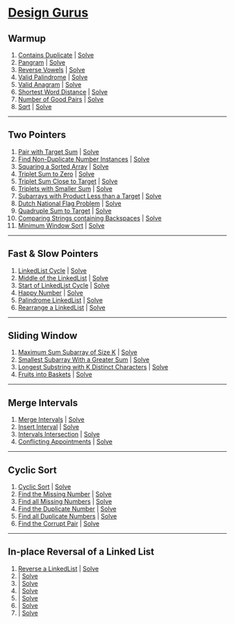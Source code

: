 # [Design Gurus](https://www.designgurus.io/course-play/grokking-the-coding-interview/doc/who-should-take-this-course)

## Warmup

1. [Contains Duplicate](https://www.designgurus.io/course-play/grokking-the-coding-interview/doc/contains-duplicate-easy) | [Solve](warmup/easy/contains_duplicate.py)
2. [Pangram](https://www.designgurus.io/course-play/grokking-the-coding-interview/doc/pangram-easy) | [Solve](warmup/easy/pangram.py)
3. [Reverse Vowels](https://www.designgurus.io/course-play/grokking-the-coding-interview/doc/reverse-vowels-easy) | [Solve](warmup/easy/reverse_vowels.py)
4. [Valid Palindrome](https://www.designgurus.io/course-play/grokking-the-coding-interview/doc/valid-palindrome-easy) | [Solve](warmup/easy/valid_palindrome.py)
5. [Valid Anagram](https://www.designgurus.io/course-play/grokking-the-coding-interview/doc/valid-anagram-easy) | [Solve](warmup/easy/valid_anagram.py)
6. [Shortest Word Distance](https://www.designgurus.io/course-play/grokking-the-coding-interview/doc/shortest-word-distance-easy) | [Solve](warmup/easy/shortest_word_distance.py)
7. [Number of Good Pairs](https://www.designgurus.io/course-play/grokking-the-coding-interview/doc/number-of-good-pairs-easy) | [Solve](warmup/easy/number_of_good_pairs.py)
8. [Sqrt](https://www.designgurus.io/course-play/grokking-the-coding-interview/doc/sqrt-medium) | [Solve](warmup/medium/sqrt.py)

---

## Two Pointers

1. [Pair with Target Sum](https://www.designgurus.io/course-play/grokking-the-coding-interview/doc/pair-with-target-sum-easy) | [Solve](two_pointers/easy/pair_with_target_sum.py)
2. [Find Non-Duplicate Number Instances](https://www.designgurus.io/course-play/grokking-the-coding-interview/doc/find-nonduplicate-number-instances-easy) | [Solve](two_pointers/easy/find_non_duplicate_nums_insances.py)
3. [Squaring a Sorted Array](https://www.designgurus.io/course-play/grokking-the-coding-interview/doc/squaring-a-sorted-array-easy) | [Solve](two_pointers/easy/squaring_sorted_array.py)
4. [Triplet Sum to Zero](https://www.designgurus.io/course-play/grokking-the-coding-interview/doc/triplet-sum-to-zero-medium) | [Solve](two_pointers/medium/triplet_sum_zero.py)
5. [Triplet Sum Close to Target](https://www.designgurus.io/course-play/grokking-the-coding-interview/doc/triplet-sum-close-to-target-medium) | [Solve](two_pointers/medium/triplet_sum_close_target.py)
6. [Triplets with Smaller Sum](https://www.designgurus.io/course-play/grokking-the-coding-interview/doc/triplets-with-smaller-sum-medium) | [Solve](two_pointers/medium/triplets_with_smaller_sum.py)
7. [Subarrays with Product Less than a Target](https://www.designgurus.io/course-play/grokking-the-coding-interview/doc/subarrays-with-product-less-than-a-target-medium) | [Solve](two_pointers/medium/subarrays_with_product_less_than_target.py)
8. [Dutch National Flag Problem](https://www.designgurus.io/course-play/grokking-the-coding-interview/doc/dutch-national-flag-problem-medium) | [Solve](two_pointers/medium/dutch_national_flag_problem.py)
9. [Quadruple Sum to Target](https://www.designgurus.io/course-play/grokking-the-coding-interview/doc/problem-challenge-1-quadruple-sum-to-target-medium) | [Solve](two_pointers/medium/quadruple_sum_to_target.py)
10. [Comparing Strings containing Backspaces](https://www.designgurus.io/course-play/grokking-the-coding-interview/doc/problem-challenge-2-comparing-strings-containing-backspaces-medium) | [Solve](two_pointers/medium/comparing_strings_containing_bacspaces.py)
11. [Minimum Window Sort](https://www.designgurus.io/course-play/grokking-the-coding-interview/doc/problem-challenge-3-minimum-window-sort-medium) | [Solve](two_pointers/medium/minimum_window_sort.py)

---

## Fast & Slow Pointers

1. [LinkedList Cycle](https://www.designgurus.io/course-play/grokking-the-coding-interview/doc/linkedlist-cycle-easy) | [Solve](fast_and_slow_pointers/easy/linked_list_cycle.py)
2. [Middle of the LinkedList](https://www.designgurus.io/course-play/grokking-the-coding-interview/doc/middle-of-the-linkedlist-easy) | [Solve](fast_and_slow_pointers/easy/middle_of_the_linked_list.py)
3. [Start of LinkedList Cycle](https://www.designgurus.io/course-play/grokking-the-coding-interview/doc/start-of-linkedlist-cycle-medium) | [Solve](fast_and_slow_pointers/medium/start_of_linked_list_cycle.py)
4. [Happy Number](https://www.designgurus.io/course-play/grokking-the-coding-interview/doc/happy-number-medium) | [Solve](fast_and_slow_pointers/medium/happy_number.py)
5. [Palindrome LinkedList](https://www.designgurus.io/course-play/grokking-the-coding-interview/doc/problem-challenge-1-palindrome-linkedlist-medium) | [Solve](fast_and_slow_pointers/medium/palindrome_linked_list.py)
6. [Rearrange a LinkedList](https://www.designgurus.io/course-play/grokking-the-coding-interview/doc/problem-challenge-2-rearrange-a-linkedlist-medium) | [Solve](fast_and_slow_pointers/medium/rearrange_linked_list.py)

---

## Sliding Window

1. [Maximum Sum Subarray of Size K](https://www.designgurus.io/course-play/grokking-the-coding-interview/doc/maximum-sum-subarray-of-size-k-easy) | [Solve](sliding_window/easy/max_sum_subarray_of_size_k.py)
2. [Smallest Subarray With a Greater Sum](https://www.designgurus.io/course-play/grokking-the-coding-interview/doc/smallest-subarray-with-a-greater-sum-easy) | [Solve](sliding_window/easy/smalles_subarray_with_greater_sum.py)
3. [Longest Substring with K Distinct Characters](https://www.designgurus.io/course-play/grokking-the-coding-interview/doc/longest-substring-with-k-distinct-characters-medium) | [Solve](sliding_window/medium/longest_substring_with_k_distinct_chars.py)
4. [Fruits into Baskets](https://www.designgurus.io/course-play/grokking-the-coding-interview/doc/fruits-into-baskets-medium) | [Solve](sliding_window/medium/fruits_into_baskets.py)

---

## Merge Intervals

1. [Merge Intervals](https://www.designgurus.io/course-play/grokking-the-coding-interview/doc/merge-intervals-medium) | [Solve](merge_intervals/medium/merge_intervals.py)
2. [Insert Interval](https://www.designgurus.io/course-play/grokking-the-coding-interview/doc/insert-interval-medium) | [Solve](merge_intervals/medium/insert_interval.py)
3. [Intervals Intersection](https://www.designgurus.io/course-play/grokking-the-coding-interview/doc/intervals-intersection-medium) | [Solve](merge_intervals/medium/intervals_intersection.py)
4. [Conflicting Appointments](https://www.designgurus.io/course-play/grokking-the-coding-interview/doc/conflicting-appointments-medium) | [Solve](merge_intervals/medium/conflicting_appointments.py)

---

## Cyclic Sort

1. [Cyclic Sort](https://www.designgurus.io/course-play/grokking-the-coding-interview/doc/cyclic-sort-easy) | [Solve](cyclic_sort/easy/cyclic_sort.py)
2. [Find the Missing Number](https://www.designgurus.io/course-play/grokking-the-coding-interview/doc/find-the-missing-number-easy) | [Solve](cyclic_sort/easy/find_the_missing_number.py)
3. [Find all Missing Numbers](https://www.designgurus.io/course-play/grokking-the-coding-interview/doc/find-all-missing-numbers-easy) | [Solve](cyclic_sort/easy/find_all_missing_numbers.py)
4. [Find the Duplicate Number](https://www.designgurus.io/course-play/grokking-the-coding-interview/doc/find-the-duplicate-number-easy) | [Solve](cyclic_sort/easy/find_the_duplicate_number.py)
5. [Find all Duplicate Numbers](https://www.designgurus.io/course-play/grokking-the-coding-interview/doc/find-all-duplicate-numbers-easy) | [Solve](cyclic_sort/easy/find_all_duplicate_nums.py)
6. [Find the Corrupt Pair](https://www.designgurus.io/course-play/grokking-the-coding-interview/doc/problem-challenge-1-find-the-corrupt-pair-easy) | [Solve](cyclic_sort/easy/find_the_corrupt_pair.py)

---

## In-place Reversal of a Linked List

1. [Reverse a LinkedList](https://www.designgurus.io/course-play/grokking-the-coding-interview/doc/reverse-a-linkedlist-easy) | [Solve](in_place_reverse_linked_list/easy/reverse_linked_list.py)
2. []() | [Solve]()
3. []() | [Solve]()
4. []() | [Solve]()
5. []() | [Solve]()
6. []() | [Solve]()
7. []() | [Solve]()
